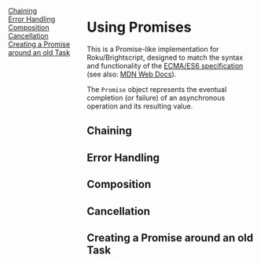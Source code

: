 
<div style="display: flex; margin-top: 50px; max-width: 700px; gap: 10px;">

<div style="flex: 0 0 150px;">
<div style="position: fixed; max-width: 150px;">

[Chaining](#chaining)<br>
[Error Handling](#error-handling)<br>
[Composition](#composition)<br>
[Cancellation](#cancellation)<br>
[Creating a Promise around an old Task](#creating-a-promise-around-an-old-task)<br>

</div>
</div>

<div style="flex: 1 1">

# Using Promises

This is a Promise-like implementation for Roku/Brightscript, designed to match the syntax and functionality of the [ECMA/ES6 specification](https://tc39.es/ecma262/multipage/control-abstraction-objects.html#sec-promise-objects) (see also: [MDN Web Docs](https://developer.mozilla.org/en-US/docs/Web/JavaScript/Reference/Global_Objects/Promise)).

The `Promise` object represents the eventual completion (or failure) of an asynchronous operation and its resulting value.

## Chaining

## Error Handling

## Composition

## Cancellation

## Creating a Promise around an old Task

</div>

</div>
